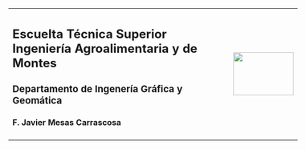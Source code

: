 <table style="width: 576px;">
<tbody>
<tr>
<td style="width: 475.484375px;">
<h2>Escuelta T&eacute;cnica Superior Ingenier&iacute;a Agroalimentaria y de Montes</h2>
<h3>Departamento de Ingener&iacute;a Gr&aacute;fica y Geom&aacute;tica</h3>
<h4>F. Javier Mesas Carrascosa</h4>
</td>
<td style="width: 80 px;"><img style="float: right;" src="http://www.uco.es/pie/images/logo-faldon-desplegable-etsiam.png" alt="" width="120" height="86" /></td>
</tr>
</tbody>
</table>
